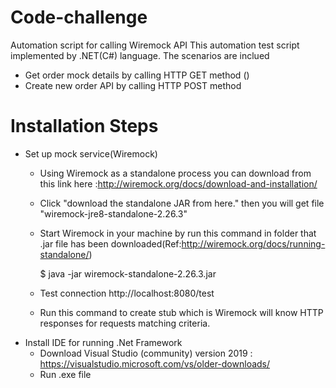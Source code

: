 # Code-challenge
Automation script for calling Wiremock API
This automation test script implemented by .NET(C#) language.
The scenarios are inclued
  - Get order mock details by calling HTTP GET method ()
  - Create new order API by calling HTTP POST method 

# Installation Steps
 - Set up mock service(Wiremock)
    - Using Wiremock as a standalone process you can download from this link here :http://wiremock.org/docs/download-and-installation/
    - Click "download the standalone JAR from here." then you will get file "wiremock-jre8-standalone-2.26.3"
    - Start Wiremock in your machine by run this command in folder that .jar file has been downloaded(Ref:http://wiremock.org/docs/running-standalone/)
    
         $ java -jar wiremock-standalone-2.26.3.jar
         
    - Test connection http://localhost:8080/test
    - Run this command to create stub which is Wiremock will know HTTP responses for requests matching criteria.
 - Install IDE for running .Net Framework
    - Download Visual Studio (community) version 2019 : https://visualstudio.microsoft.com/vs/older-downloads/
    - Run .exe file
 
